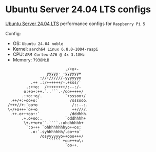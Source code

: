 # Ubuntu Server 24.04 LTS configs

[Ubuntu Server 24.04 LTS](https://ubuntu.com/download/server) performance configs for `Raspberry Pi 5`

Config:

* OS: `Ubuntu 24.04 noble`
* Kernel: `aarch64 Linux 6.8.0-1004-raspi`
* CPU: `ARM Cortex-A76 @ 4x 3.1GHz`
* Memory: `7938MiB`

```
                          ./+o+-       
                  yyyyy- -yyyyyy+      
               ://+//////-yyyyyyo      
           .++ .:/++++++/-.+sss/`      
         .:++o:  /++++++++/:--:/-      
        o:+o+:++.`..```.-/oo+++++/     
       .:+o:+o/.          `+sssoo+/    
  .++/+:+oo+o:`             /sssooo.   
 /+++//+:`oo+o               /::--:.   
 \+/+o+++`o++o               ++////.   
  .++.o+++oo+:`             /dddhhh.  
       .+.o+oo:.          `oddhhhh+   
        \+.++o+o``-````.:ohdhhhhh+    
         `:o+++ `ohhhhhhhhyo++os:     
           .o:`.syhhhhhhh/.oo++o`     
               /osyyyyyyo++ooo+++/    
                   ````` +oo+++o\:    
                          `oo++.     
```